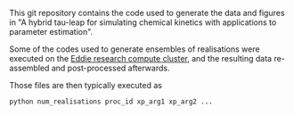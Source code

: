 This git repository contains the code used to generate the data and figures in "A hybrid tau-leap for simulating chemical kinetics with applications to parameter estimation". 

Some of the codes used to generate ensembles of realisations were executed on the [Eddie research compute cluster](https://www.ed.ac.uk/information-services/research-support/research-computing/ecdf/high-performance-computing), and the resulting data re-assembled and post-processed afterwards. 

Those files are then typically executed as 
```python
python num_realisations proc_id xp_arg1 xp_arg2 ...
```

